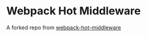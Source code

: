 # Webpack Hot Middleware

A forked repo from [webpack-hot-middleware](https://github.com/webpack-contrib/webpack-hot-middleware)